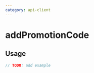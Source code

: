 ```yaml
---
category: api-client
---
```


# addPromotionCode

<!-- PLACEHOLDER_DESCRIPTION -->

## Usage

```ts
// TODO: add example
```
